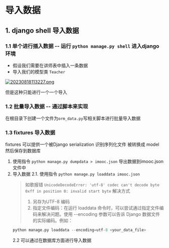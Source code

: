 # 导入数据
## 1. django shell 导入数据
### 1.1 单个进行插入数据 -- 运行 `python manage.py shell` 进入django环境
- 假设我们需要在讲师表中插入一条数据
- 导入我们的模型类 `Teacher`

[![20230818113227.png](https://i.postimg.cc/8kX6mQbP/20230818113227.png)](https://postimg.cc/RqfhvY8j)

但是这种只能进行一个一个导入

### 1.2 批量导入数据 -- 通过脚本来实现
在根目录下创建一个文件为`orm_data.py`写相关脚本进行批量导入数据

### 1.3 fixtures 导入数据
fixtures 可以提供一个被Django serialization 识别序列化文件 被转换成 model 然后保存到数据库

1. 使用指令 `python manage.py dumpdata > imooc.json` 导出数据到imooc.json文件中
2. 导入数据
  2.1. 使用指令 `python manage.py loaddata imooc.json`
    > 如歌报错 `UnicodeDecodeError: 'utf-8' codec can't decode byte 0xff in position 0: invalid start byte`
    > 解决方式 
    > 1. 另存为UTF-8 编码
    > 2. 指定文件编码：在运行 loaddata 命令时，可以尝试通过指定文件编码来解决问题。使用 --encoding 参数可以告诉 Django 数据文件的实际编码。例如：
    ```python
    python manage.py loaddata --encoding=utf-8 <your_data_file>
    ```
   2.2 可以通过在数据库方面进行导入数据